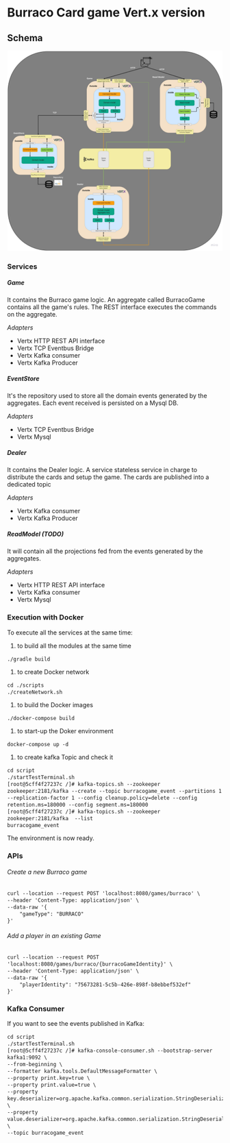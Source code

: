 # Burraco Card game Vert.x version
  
## Schema
![architecture schema](./documents/burracoProjectSchema.jpg)

### Services
##### Game
It contains the Burraco game logic. An aggregate called BurracoGame contains all the game's rules. 
The REST interface executes the commands on the aggregate.

*Adapters*
- Vertx HTTP REST API interface
- Vertx TCP Eventbus Bridge
- Vertx Kafka consumer
- Vertx Kafka Producer

##### EventStore
It's the repository used to store all the domain events generated by the aggregates. Each event received is persisted on a Mysql DB.

*Adapters*
- Vertx TCP Eventbus Bridge
- Vertx Mysql

##### Dealer
It contains the Dealer logic. A service stateless service in charge to distribute the cards and setup the game.
The cards are published into a dedicated topic

*Adapters*
- Vertx Kafka consumer
- Vertx Kafka Producer


##### ReadModel (TODO)
It will contain all the projections fed from the events generated by the aggregates. 

*Adapters*
- Vertx HTTP REST API interface
- Vertx Kafka consumer
- Vertx Mysql

### Execution with Docker
To execute all the services at the same time:

1. to build all the modules at the same time
```
./gradle build
```
1. to create Docker network
```
cd ./scripts
./createNetwork.sh
```
1. to build the Docker images 
```cd .. 
./docker-compose build
```
1. to start-up the Doker environment
```
docker-compose up -d
```
1. to create kafka Topic and check it
```
cd script
./startTestTerminal.sh
[root@5cff4f27237c /]# kafka-topics.sh --zookeeper zookeeper:2181/kafka --create --topic burracogame_event --partitions 1 --replication-factor 1 --config cleanup.policy=delete --config retention.ms=180000 --config segment.ms=180000
[root@5cff4f27237c /]# kafka-topics.sh --zookeeper zookeeper:2181/kafka  --list
burracogame_event
```
The environment is now ready. 

### APIs
###### Create a new Burraco game
```
curl --location --request POST 'localhost:8080/games/burraco' \
--header 'Content-Type: application/json' \
--data-raw '{
    "gameType": "BURRACO"
}'
```

###### Add a player in an existing Game
```
curl --location --request POST 'localhost:8080/games/burraco/{burracoGameIdentity}' \
--header 'Content-Type: application/json' \
--data-raw '{
    "playerIdentity": "75673281-5c5b-426e-898f-b8ebbef532ef"
}'
```

### Kafka Consumer
If you want to see the events published in Kafka:
```
cd script
./startTestTerminal.sh
[root@5cff4f27237c /]# kafka-console-consumer.sh --bootstrap-server kafka1:9092 \
--from-beginning \ 
--formatter kafka.tools.DefaultMessageFormatter \
--property print.key=true \
--property print.value=true \
--property key.deserializer=org.apache.kafka.common.serialization.StringDeserializer \
--property value.deserializer=org.apache.kafka.common.serialization.StringDeserializer \
--topic burracogame_event
```
